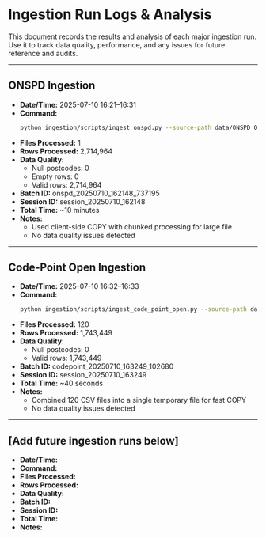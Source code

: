 # Ingestion Run Logs & Analysis

This document records the results and analysis of each major ingestion run. Use it to track data quality, performance, and any issues for future reference and audits.

---

## ONSPD Ingestion

- **Date/Time:** 2025-07-10 16:21–16:31
- **Command:**
  ```sh
  python ingestion/scripts/ingest_onspd.py --source-path data/ONSPD_Online_Latest_Centroids.csv
  ```
- **Files Processed:** 1
- **Rows Processed:** 2,714,964
- **Data Quality:**
  - Null postcodes: 0
  - Empty rows: 0
  - Valid rows: 2,714,964
- **Batch ID:** onspd_20250710_162148_737195
- **Session ID:** session_20250710_162148
- **Total Time:** ~10 minutes
- **Notes:**
  - Used client-side COPY with chunked processing for large file
  - No data quality issues detected

---

## Code-Point Open Ingestion

- **Date/Time:** 2025-07-10 16:32–16:33
- **Command:**
  ```sh
  python ingestion/scripts/ingest_code_point_open.py --source-path data/codepo_gb/Data/CSV
  ```
- **Files Processed:** 120
- **Rows Processed:** 1,743,449
- **Data Quality:**
  - Null postcodes: 0
  - Valid rows: 1,743,449
- **Batch ID:** codepoint_20250710_163249_102680
- **Session ID:** session_20250710_163249
- **Total Time:** ~40 seconds
- **Notes:**
  - Combined 120 CSV files into a single temporary file for fast COPY
  - No data quality issues detected

---

## [Add future ingestion runs below]

- **Date/Time:**
- **Command:**
- **Files Processed:**
- **Rows Processed:**
- **Data Quality:**
- **Batch ID:**
- **Session ID:**
- **Total Time:**
- **Notes:** 